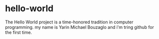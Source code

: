 # hello-world
The Hello World project is a time-honored tradition in computer programming.
my name is Yarin Michael Bouzaglo and i'm tring github for the first time.
